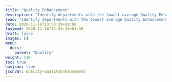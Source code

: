 ```yaml
---
title: "Quality Enhancement"
description: "Identify departments with the lowest average Quality Enhancement score, track scores over time for the whole portfolio, or for a specific community, and manage Plan to Correct (PTC) completion and commonly missed questions."
lead: "Identify departments with the lowest average Quality Enhancement score, track scores over time for the whole portfolio, or for a specific community, and manage Plan to Correct (PTC) completion and commonly missed questions."
date: 2020-11-16T13:59:39+01:00
lastmod: 2020-11-16T13:59:39+01:00
draft: false
images: []
menu:
  docs:
    parent: "Quality"
weight: 110
toc: true
hasjson: true
jsonvar: Quality-QualityEnhancement
---
```

